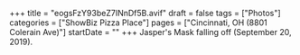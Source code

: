 +++
title = "eogsFzY93beZ7INnDf5B.avif"
draft = false
tags = ["Photos"]
categories = ["ShowBiz Pizza Place"]
pages = ["Cincinnati, OH (8801 Colerain Ave)"]
startDate = ""
+++
Jasper's Mask falling off (September 20, 2019).
